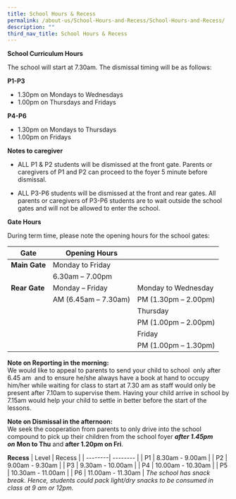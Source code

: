 ```yaml
---
title: School Hours & Recess
permalink: /about-us/School-Hours-and-Recess/School-Hours-and-Recess/
description: ""
third_nav_title: School Hours & Recess
---
```

**School Curriculum Hours**

The school will start at 7.30am. The dismissal timing will be as follows:

**P1-P3**
* 1.30pm on Mondays to Wednesdays 
* 1.00pm on Thursdays and Fridays

**P4-P6**
* 1.30pm on Mondays to Thursdays
* 1.00pm on Fridays 

**Notes to caregiver**
* ALL P1 & P2 students will be dismissed at the front gate. Parents or caregivers of P1 and P2 can proceed to the foyer 5 minute before dismissal. 

* ALL P3-P6 students will be dismissed at the front and rear gates. All parents or caregivers of P3-P6 students are to wait outside the school gates and will not be allowed to enter the school.


**Gate Hours**

During term time, please note the opening hours for the school gates:

|Gate| Opening Hours||
| -------- | -------- |-------- |
| **Main Gate**|Monday to Friday|
||6.30am – 7.00pm|
|**Rear Gate**|Monday – Friday|Monday to Wednesday
||AM (6.45am – 7.30am)|PM (1.30pm – 2.00pm)|
|| |Thursday
|||PM (1.00pm – 2.00pm)
|||Friday
|||PM (1.00pm – 1.30pm)


**Note on Reporting in the morning:**<br>
We would like to appeal to parents to send your child to school  only after 6.45 am  and to ensure he/she always have a book at hand to occupy him/her while waiting for class to start at 7.30 am as staff would only be present after 7.10am to supervise them. Having your child arrive in school by 7.15am would help your child to settle in better before the start of the lessons.

**Note on Dismissal in the afternoon:**<br>
We seek the cooperation from parents to only drive into the school compound to pick up their children from the school foyer _**after 1.45pm on**_ **Mon to Thu** and **after 1.20pm on Fri**.

**Recess**
| Level | Recess | 
| --------| -------- | 
| P1   | 8.30am - 9.00am | 
| P2  | 9.00am - 9.30am | 
| P3    | 9.30am - 10.00am | 
| P4    | 10.00am - 10.30am | 
| P5    | 10.30am - 11.00am | 
| P6    | 11.00am - 11.30am | 
_The school has snack break. Hence, students could pack light/dry snacks to be consumed in class at 9 am or 12pm._